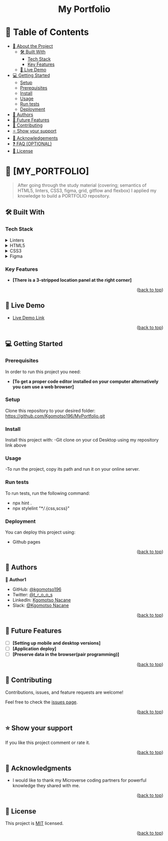 <a name="readme-top"></a>


<div align="center">

  <h1><b>My Portfolio</b></h1>

</div>


# 📗 Table of Contents

- [📖 About the Project](#about-project)
  - [🛠 Built With](#built-with)
    - [Tech Stack](#tech-stack)
    - [Key Features](#key-features)
  - [🚀 Live Demo](#live-demo)
- [💻 Getting Started](#getting-started)
  - [Setup](#setup)
  - [Prerequisites](#prerequisites)
  - [Install](#install)
  - [Usage](#usage)
  - [Run tests](#run-tests)
  - [Deployment](#triangular_flag_on_post-deployment)
- [👥 Authors](#authors)
- [🔭 Future Features](#future-features)
- [🤝 Contributing](#contributing)
- [⭐️ Show your support](#support)
- [🙏 Acknowledgements](#acknowledgements)
- [❓ FAQ (OPTIONAL)](#faq)
- [📝 License](#license)


# 📖 [MY_PORTFOLIO] <a name="about-project"></a>

> After going through the study material (covering; semantics of HTML5, linters, CSS3, figma, grid, gitflow and flexbox) I applied my knowledge to build a PORTFOLIO repository.

## 🛠 Built With <a name="built-with"></a>

### Tech Stack <a name="tech-stack"></a>

<details>
  <summary>Linters</summary>
  <ul>
    <li><a href="https://youtu.be/HDQXWr5TOnI">Lesson on Linters</a></li>
  </ul>
</details>

<details>
  <summary>HTML5</summary>
  <ul>
    <li><a href="https://youtu.be/x4OKqZ2kIx4">Lesson on HTML5</a></li>
  </ul>
</details>

<details>
<summary>CSS3</summary>
  <ul>
    <li><a href="https://youtu.be/wIzPMotxMCM">Lesson on CSS3</a></li>
  </ul>
</details>
<details>
<summary>Figma</summary>
  <ul>
    <li><a href="https://youtu.be/-FiFCSoNMxM">Lesson on Figma</a></li>
  </ul>
</details>



### Key Features <a name="key-features"></a>

- **[There is a 3-stripped location panel at the right corner]**

<p align="right">(<a href="#readme-top">back to top</a>)</p>


## 🚀 Live Demo <a name="live-demo"></a>


- [Live Demo Link](https://kgomotso196.github.io/MyPortfolio/)

<p align="right">(<a href="#readme-top">back to top</a>)</p>


## 💻 Getting Started <a name="getting-started"></a>


### Prerequisites

In order to run this project you need:
- **[To get a proper code editor installed on your computer alternatively you cam use a web browser]**


### Setup

Clone this repository to your desired folder: https://github.com/Kgomotso196/MyPortfolio.git

### Install

Install this project with:
-Git clone on your cd Desktop using my repository link above

### Usage

-To run the project, copy its path and run it on your online server.
### Run tests

To run tests, run the following command:
- npx hint .
- npx stylelint "\*_/_.{css,scss}"

### Deployment

You can deploy this project using:
- Github pages

<p align="right">(<a href="#readme-top">back to top</a>)</p>


## 👥 Authors <a name="authors"></a>


👤 **Author1**

- GitHub: [@kgomotso196](https://github.com/Kgomotso196)
- Twitter: [@t_r_o_o_s](https://twitter.com/t_r_o_o_s)
- LinkedIn: [Kgomotso Nacane](https://www.linkedin.com/in/kgomotso-nacane-4909ba259/)
- Slack: [@Kgomotso Nacane](https://app.slack.com/client/T47CT8XPG/D04PLARKJSZ/rimeto_profile/U04H94E2UF9)

<p align="right">(<a href="#readme-top">back to top</a>)</p>

## 🔭 Future Features <a name="future-features"></a>

- [ ] **[Setting up mobile and desktop versions]**
- [ ] **[Application deploy]**
- [ ] **[Preserve data in the browser(pair programming)]**

<p align="right">(<a href="#readme-top">back to top</a>)</p>

## 🤝 Contributing <a name="contributing"></a>

Contributions, issues, and feature requests are welcome!

Feel free to check the [issues page](../../issues/).

<p align="right">(<a href="#readme-top">back to top</a>)</p>

## ⭐️ Show your support <a name="support"></a>

If you like this project comment or rate it.

<p align="right">(<a href="#readme-top">back to top</a>)</p>


## 🙏 Acknowledgments <a name="acknowledgements"></a>

- I would like to thank my Microverse coding partners for powerful knowledge they shared with me.

<p align="right">(<a href="#readme-top">back to top</a>)</p>

## 📝 License <a name="license"></a>

This project is [MIT](/MIT.md) licensed.


<p align="right">(<a href="#readme-top">back to top</a>)</p>
